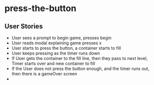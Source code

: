 # press-the-button

## User Stories
- User sees a prompt to begin game, presses begin
- User reads modal explaining game presses x
- User starts to press the button, a container starts to fill
- User keeps pressing as the timer runs down
- If User gets the container to the fill line, then they pass to next level, Timer starts over and new container to fill
- If the User does not press the button enough, and the timer runs out, then there is a gameOver screen
-
